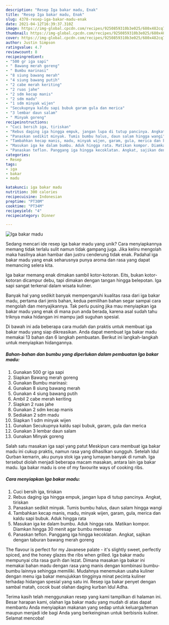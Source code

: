 ```yaml
---
description: "Resep Iga bakar madu, Enak"
title: "Resep Iga bakar madu, Enak"
slug: 4378-resep-iga-bakar-madu-enak
date: 2021-04-12T16:39:37.310Z
image: https://img-global.cpcdn.com/recipes/9250859310b3e025/680x482cq70/iga-bakar-madu-foto-resep-utama.jpg
thumbnail: https://img-global.cpcdn.com/recipes/9250859310b3e025/680x482cq70/iga-bakar-madu-foto-resep-utama.jpg
cover: https://img-global.cpcdn.com/recipes/9250859310b3e025/680x482cq70/iga-bakar-madu-foto-resep-utama.jpg
author: Justin Simpson
ratingvalue: 4.7
reviewcount: 8
recipeingredient:
- "500 gr iga sapi"
- " Bawang merah goreng"
- " Bumbu marinasi"
- "8 siung bawang merah"
- "4 siung bawang putih"
- "2 cabe merah keriting"
- "2 ruas jahe"
- "2 sdm kecap manis"
- "2 sdm madu"
- "1 sdm minyak wijen"
- "Secukupnya kaldu sapi bubuk garam gula dan merica"
- "3 lembar daun salam"
- " Minyak goreng"
recipeinstructions:
- "Cuci bersih iga, tiriskan"
- "Rebus daging iga hingga empuk, jangan lupa di tutup pancinya. Angkat, tiriskan"
- "Panaskan sedikit minyak. Tumis bumbu halus, daun salam hingga wangi"
- "Tambahkan kecap manis, madu, minyak wijen, garam, gula, merica dan kaldu sapi bubuk. Aduk hingga rata"
- "Masukan iga ke dalam bumbu. Aduk hingga rata. Matikan kompor. Diamkan hingga 30 menit agar bumbu meresap"
- "Panaskan teflon. Panggang iga hingga kecoklatan. Angkat, sajikan dengan taburan bawang merah goreng"
categories:
- Resep
tags:
- iga
- bakar
- madu

katakunci: iga bakar madu 
nutrition: 300 calories
recipecuisine: Indonesian
preptime: "PT30M"
cooktime: "PT34M"
recipeyield: "4"
recipecategory: Dinner

---
```



![Iga bakar madu](https://img-global.cpcdn.com/recipes/9250859310b3e025/680x482cq70/iga-bakar-madu-foto-resep-utama.jpg)

Sedang mencari ide resep iga bakar madu yang unik? Cara menyiapkannya memang tidak terlalu sulit namun tidak gampang juga. Jika keliru mengolah maka hasilnya akan hambar dan justru cenderung tidak enak. Padahal iga bakar madu yang enak seharusnya punya aroma dan rasa yang dapat memancing selera kita.

Iga bakar memang enak dimakan sambil kotor-kotoran. Eits, bukan kotor-kotoran dicampur debu, tapi dimakan dengan tangan hingga belepotan. Iga sapi sangat terkenal dalam wisata kuliner.

Banyak hal yang sedikit banyak mempengaruhi kualitas rasa dari iga bakar madu, pertama dari jenis bahan, kedua pemilihan bahan segar sampai cara mengolah dan menyajikannya. Tak perlu pusing jika mau menyiapkan iga bakar madu yang enak di mana pun anda berada, karena asal sudah tahu triknya maka hidangan ini mampu jadi suguhan spesial.


Di bawah ini ada beberapa cara mudah dan praktis untuk membuat iga bakar madu yang siap dikreasikan. Anda dapat membuat Iga bakar madu memakai 13 bahan dan 6 langkah pembuatan. Berikut ini langkah-langkah untuk menyiapkan hidangannya.

<!--inarticleads1-->

##### Bahan-bahan dan bumbu yang diperlukan dalam pembuatan Iga bakar madu:

1. Gunakan 500 gr iga sapi
1. Siapkan  Bawang merah goreng
1. Gunakan  Bumbu marinasi:
1. Gunakan 8 siung bawang merah
1. Gunakan 4 siung bawang putih
1. Ambil 2 cabe merah keriting
1. Siapkan 2 ruas jahe
1. Gunakan 2 sdm kecap manis
1. Sediakan 2 sdm madu
1. Siapkan 1 sdm minyak wijen
1. Gunakan Secukupnya kaldu sapi bubuk, garam, gula dan merica
1. Gunakan 3 lembar daun salam
1. Gunakan  Minyak goreng


Salah satu masakan iga sapi yang patut Meskipun cara membuat iga bakar madu ini cukup praktis, namun rasa yang dihasilkan sungguh. Setelah Idul Qurban kemarin, aku punya stok iga yang lumayan banyak di rumah. Iga tersebut diolah menjadi beberapa macam masakan, antara lain iga bakar madu. Iga bakar madu is one of my favourite ways of cooking ribs. 

<!--inarticleads2-->

##### Cara menyiapkan Iga bakar madu:

1. Cuci bersih iga, tiriskan
1. Rebus daging iga hingga empuk, jangan lupa di tutup pancinya. Angkat, tiriskan
1. Panaskan sedikit minyak. Tumis bumbu halus, daun salam hingga wangi
1. Tambahkan kecap manis, madu, minyak wijen, garam, gula, merica dan kaldu sapi bubuk. Aduk hingga rata
1. Masukan iga ke dalam bumbu. Aduk hingga rata. Matikan kompor. Diamkan hingga 30 menit agar bumbu meresap
1. Panaskan teflon. Panggang iga hingga kecoklatan. Angkat, sajikan dengan taburan bawang merah goreng


The flavour is perfect for my Javanese palate - it&#39;s slightly sweet, perfectly spiced, and the honey glazes the ribs when grilled. Iga bakar madu mempunyai cita rasa gurih dan lezat. Dimana masakan iga bakar ini memakai bahan madu dengan rasa yang manis dengan kombinasi bumbu-bumbu lainnya sehingga memiliki. Mudahnya menemukan usaha kuliner dengan menu iga bakar menujukkan tingginya minat pecinta kuliner terhadap hidangan spesial yang satu ini. Resep iga bakar penyet dengan sambal matah, cocok buat olahan daging kurban Idul Adha. 

Terima kasih telah menggunakan resep yang kami tampilkan di halaman ini. Besar harapan kami, olahan Iga bakar madu yang mudah di atas dapat membantu Anda menyiapkan makanan yang sedap untuk keluarga/teman maupun menjadi ide bagi Anda yang berkeinginan untuk berbisnis kuliner. Selamat mencoba!
